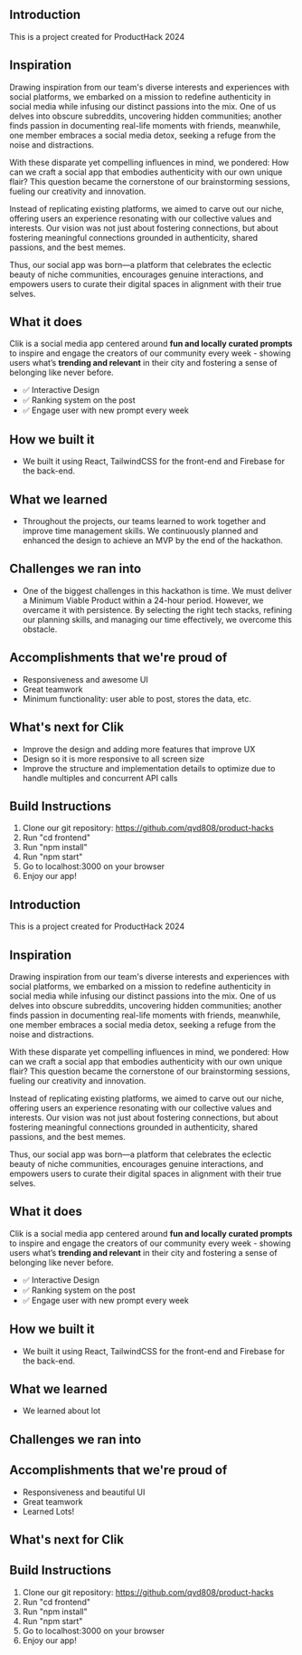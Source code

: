 ## Introduction
This is a project created for ProductHack 2024

## Inspiration
Drawing inspiration from our team's diverse interests and experiences with social platforms, we embarked on a mission to redefine authenticity in social media while infusing our distinct passions into the mix. One of us delves into obscure subreddits, uncovering hidden communities; another finds passion in documenting real-life moments with friends, meanwhile, one member embraces a social media detox, seeking a refuge from the noise and distractions.

With these disparate yet compelling influences in mind, we pondered: How can we craft a social app that embodies authenticity with our own unique flair? This question became the cornerstone of our brainstorming sessions, fueling our creativity and innovation.

Instead of replicating existing platforms, we aimed to carve out our niche, offering users an experience resonating with our collective values and interests. Our vision was not just about fostering connections, but about fostering meaningful connections grounded in authenticity, shared passions, and the best memes.

Thus, our social app was born—a platform that celebrates the eclectic beauty of niche communities, encourages genuine interactions, and empowers users to curate their digital spaces in alignment with their true selves. 

## What it does
Clik is a social media app centered around **fun and locally curated prompts** to inspire and engage the creators of our community every week - showing users what’s **trending and relevant** in their city and fostering a sense of belonging like never before.

- ✅ Interactive Design
- ✅ Ranking system on the post
- ✅ Engage user with new prompt every week

## How we built it
- We built it using React, TailwindCSS for the front-end and Firebase for the back-end.

## What we learned
- Throughout the projects, our teams learned to work together and improve time management skills. We continuously planned and enhanced the design to achieve an MVP by the end of the hackathon.

## Challenges we ran into
- One of the biggest challenges in this hackathon is time. We must deliver a Minimum Viable Product within a 24-hour period. However, we overcame it with persistence. By selecting the right tech stacks, refining our planning skills, and managing our time effectively, we overcome this obstacle.

## Accomplishments that we're proud of
- Responsiveness and awesome UI
- Great teamwork
- Minimum functionality: user able to post, stores the data, etc.

## What's next for Clik 
- Improve the design and adding more features that improve UX
- Design so it is more responsive to all screen size
- Improve the structure and implementation details to optimize due to handle multiples and concurrent API calls

## Build Instructions
1. Clone our git repository: https://github.com/qvd808/product-hacks
2. Run "cd frontend"
3. Run "npm install"
4. Run "npm start"
5. Go to localhost:3000 on your browser
6. Enjoy our app!
## Introduction
This is a project created for ProductHack 2024

## Inspiration
Drawing inspiration from our team's diverse interests and experiences with social platforms, we embarked on a mission to redefine authenticity in social media while infusing our distinct passions into the mix. One of us delves into obscure subreddits, uncovering hidden communities; another finds passion in documenting real-life moments with friends, meanwhile, one member embraces a social media detox, seeking a refuge from the noise and distractions.

With these disparate yet compelling influences in mind, we pondered: How can we craft a social app that embodies authenticity with our own unique flair? This question became the cornerstone of our brainstorming sessions, fueling our creativity and innovation.

Instead of replicating existing platforms, we aimed to carve out our niche, offering users an experience resonating with our collective values and interests. Our vision was not just about fostering connections, but about fostering meaningful connections grounded in authenticity, shared passions, and the best memes.

Thus, our social app was born—a platform that celebrates the eclectic beauty of niche communities, encourages genuine interactions, and empowers users to curate their digital spaces in alignment with their true selves. 

## What it does
Clik is a social media app centered around **fun and locally curated prompts** to inspire and engage the creators of our community every week - showing users what’s **trending and relevant** in their city and fostering a sense of belonging like never before.

- ✅ Interactive Design
- ✅ Ranking system on the post
- ✅ Engage user with new prompt every week

## How we built it
- We built it using React, TailwindCSS for the front-end and Firebase for the back-end.

## What we learned
- We learned about lot

## Challenges we ran into

## Accomplishments that we're proud of
- Responsiveness and beautiful UI
- Great teamwork
- Learned Lots!

## What's next for Clik 


## Build Instructions
1. Clone our git repository: https://github.com/qvd808/product-hacks
2. Run "cd frontend"
3. Run "npm install"
4. Run "npm start"
5. Go to localhost:3000 on your browser
6. Enjoy our app!
